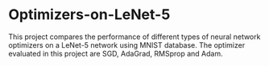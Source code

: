 # Optimizers-on-LeNet-5
This project compares the performance of different types of neural network optimizers on a LeNet-5 network using MNIST database. The optimizer evaluated in this project are SGD, AdaGrad, RMSprop and Adam.
